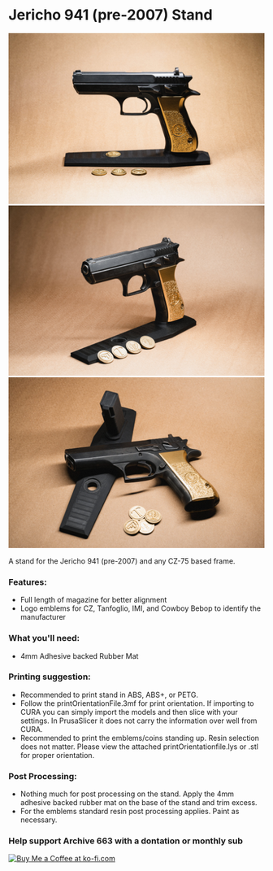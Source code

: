 # Jericho 941 (pre-2007) Stand

![Jericho941Grips001](https://github.com/Archive-663/jericho941/blob/main/ASSETS/photo/1%20(1).jpg)
![Jericho941Grips002](https://github.com/Archive-663/jericho941/blob/main/ASSETS/photo/1%20(2).jpg)
![Jericho941Grips003](https://github.com/Archive-663/jericho941/blob/main/ASSETS/photo/1%20(3).jpg)

A stand for the Jericho 941 (pre-2007) and any CZ-75 based frame.

### Features:
- Full length of magazine for better alignment
- Logo emblems for CZ, Tanfoglio, IMI, and Cowboy Bebop to identify the manufacturer

### What you'll need:
- 4mm Adhesive backed Rubber Mat

### Printing suggestion:
- Recommended to print stand in ABS, ABS+, or PETG.
- Follow the printOrientationFile.3mf for print orientation. If importing to CURA you can simply import the models and then slice with your settings. In PrusaSlicer it does not carry the information over well from CURA.
- Recommended to print the emblems/coins standing up. Resin selection does not matter. Please view the attached printOrientationfile.lys or .stl for proper orientation.

### Post Processing:
- Nothing much for post processing on the stand. Apply the 4mm adhesive backed rubber mat on the base of the stand and trim excess.
- For the emblems standard resin post processing applies. Paint as necessary.

### Help support Archive 663 with a dontation or monthly sub

<a href='https://ko-fi.com/P5P3MHMSF' target='_blank'><img height='36' style='border:0px;height:36px;' src='https://storage.ko-fi.com/cdn/kofi2.png?v=3' border='0' alt='Buy Me a Coffee at ko-fi.com' /></a>
